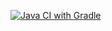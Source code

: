 [![Java CI with Gradle](https://github.com/Yuliyame/AQA-Selenide/actions/workflows/gradle.yml/badge.svg)](https://github.com/Yuliyame/AQA-Selenide/actions/workflows/gradle.yml)